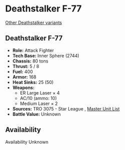 # Deathstalker F-77 

[Other Deathstalker variants](../deathstalker.md) 

## Deathstalker F-77 

- **Role:** Attack Fighter 
- **Tech Base:** Inner Sphere (2744) 
- **Chassis:** 80 tons 
- **Thrust:** 5 / 8 
- **Fuel:** 400 
- **Armor:** 168 
- **Heat Sinks:** 25 (50) 
- **Weapons:** 
  - ER Large Laser × 4 
  - AC/10 (ammo: 10) 
  - Medium Laser × 2 
- **Sources:** TRO 3075 - Star League , [Master Unit List](http://masterunitlist.info/Unit/Details/4055) 
- **Battle Value:** Unknown 

## Availability 

Availability Unknown 

